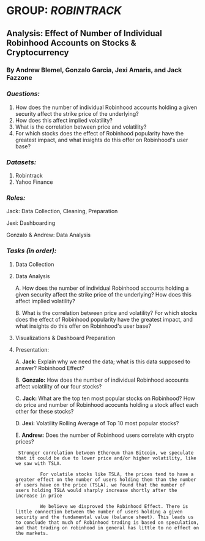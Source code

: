 # GROUP: *ROBINTRACK*
## **Analysis: Effect of Number of Individual Robinhood Accounts on Stocks & Cryptocurrency**
 


### By Andrew Blemel, Gonzalo Garcia, Jexi Amaris, and Jack Fazzone


### _Questions:_
1. How does the number of individual Robinhood accounts holding a given security affect the strike price of the underlying?
2. How does this affect implied volatility?
3. What is the correlation between price and volatility?
4. For which stocks does the effect of Robinhood popularity have the greatest impact, and what insights do this offer on Robinhood's user base?

### _Datasets:_
1. Robintrack
2. Yahoo Finance

### _Roles:_
Jack: Data Collection, Cleaning, Preparation

Jexi: Dashboarding

Gonzalo & Andrew: Data Analysis

### _Tasks (in order):_

1. Data Collection
2. Data Analysis 
    
    A. How does the number of individual Robinhood accounts holding a given security affect the strike price of the underlying? How does this affect implied volatility?

    B. What is the correlation between price and volatility? For which stocks does the effect of Robinhood popularity have the greatest impact, and what insights do this offer on Robinhood's user base?
3. Visualizations & Dashboard Preparation
4. Presentation:
    
    A. **Jack**: Explain why we need the data; what is this data supposed to answer? Robinhood Effect?
    
    B. **Gonzalo:** How does the number of individual Robinhood accounts affect volatility of our four stocks?
    
    C. **Jack:** What are the top ten most popular stocks on Robinhood? How do price and number of Robinhood acocunts holding a stock affect each other for these stocks?

    D. **Jexi:** Volatility Rolling Average of Top 10 most popular stocks? 
    
    E. **Andrew:** Does the number of Robinhood users correlate with crypto prices? 
        
        Stronger correlation between Ethereum than Bitcoin, we speculate that it could be due to lower price and/or higher volatility, like we saw with TSLA. 
                
                For volatile stocks like TSLA, the prices tend to have a greater effect on the number of users holding them than the number of users have on the price (TSLA). we found that the number of users holding TSLA would sharply increase shortly after the increase in price

                We believe we disproved the Robinhood Effect. There is little connection between the number of users holding a given security and the fundamental value (balance sheet). This leads us to conclude that much of Robinhood trading is based on speculation, and that trading on robinhood in general has little to no effect on the markets.

   

    